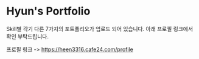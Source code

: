 # Hyun's Portfolio

Skill별 각기 다른 7가지의 포트폴리오가 업로드 되어 있습니다.
아래 프로필 링크에서 확인 부탁드립니다.

프로필 링크 -> https://heen3316.cafe24.com/profile
